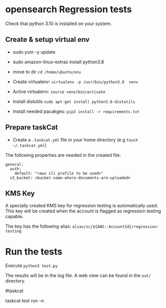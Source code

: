 # opensearch Regression tests

Check that python 3.10 is installed on your system.

## Create & setup virtual env

* sudo yum -y update 
* sudo amazon-linux-extras install python3.8

* move to dir  `cd /home/ubuntu/env`

* Create virtualenv: `virtualenv -p /usr/bin/python3.8  venv`
 

* Active virtualenv: `source venv/bin/activate`

* Install distutils `sudo apt-get install python3.8-distutils`

* Install needed pacakges: `pip3 install -r requirements.txt`

## Prepare taskCat

* Create a `.taskcat.yml` file in your home directory (e.g `touch ~/.taskcat.yml`)

The following properties are needed in the created file:

```
general:
  auth:
    default: "<aws cli profile to be used>"
  s3_bucket: <bucket-name-where-documents-are-uploaded>
```

## KMS Key

A specially created KMS key for regression testing is automatically used. This key will be created when the account is flagged as regression testing capable.

The key has the following alias: `alias/sc/${AWS::AccountId}/regression-testing`

# Run the tests

Execute `python3 test.py`

The results will be in the log file. A web view can be found in the `out/` directory.

#taskcat 

taskcat test run -n



